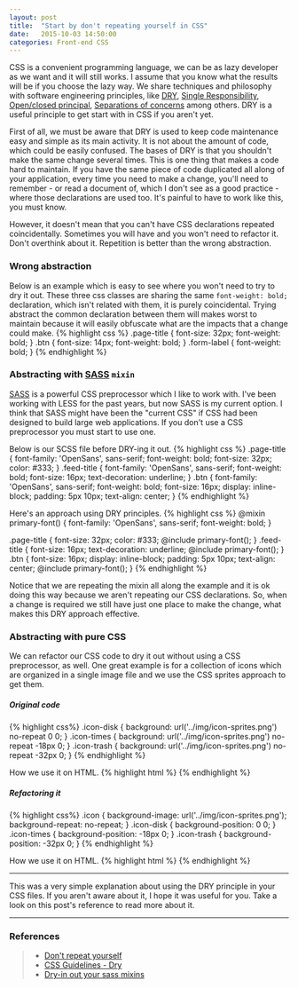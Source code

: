 ```yaml
---
layout: post
title:  "Start by don't repeating yourself in CSS"
date:   2015-10-03 14:50:00
categories: Front-end CSS
---
```

CSS is a convenient programming language, we can be as lazy developer as we want and it will still works. I assume that you know what the results will be if you choose the lazy way. We share techniques and philosophy with software engineering principles, like [DRY](https://en.wikipedia.org/wiki/Don%27t_repeat_yourself), [Single Responsibility](https://en.wikipedia.org/wiki/Single_responsibility_principle), [Open/closed principal](https://en.wikipedia.org/wiki/Open/closed_principle), [Separations of concerns](https://en.wikipedia.org/wiki/Separation_of_concerns) among others. DRY is a useful principle to get start with in CSS if you aren't yet.

First of all, we must be aware that DRY is used to keep code maintenance easy and simple as its main activity. It is not about the amount of code, which could be easily confused. The bases of DRY is that you shouldn't make the same change several times. This is one thing that makes a code hard to maintain. If you have the same piece of code duplicated all along of your application, every time you need to make a change, you'll need to remember - or read a document of, which I don't see as a good practice - where those declarations are used too. It's painful to have to work like this, you must know.

However, it doesn't mean that you can't have CSS declarations repeated coincidentally. Sometimes you will have and you won't need to refactor it. Don't overthink about it. Repetition is better than the wrong abstraction.

### Wrong abstraction
Below is an example which is easy to see where you won't need to try to dry it out. These three css classes are sharing the same `font-weight: bold;` declaration, which isn't related with them, it is purely coincidental. Trying abstract the common declaration between them will makes worst to maintain because it will easily obfuscate what are the impacts that a change could make. 
{% highlight css %}
.page-title {
    font-size: 32px;
    font-weight: bold;
}
.btn {
    font-size: 14px;
    font-weight: bold;
}
.form-label {
    font-weight: bold;
}
{% endhighlight %}

### Abstracting with [SASS](http://sass-lang.com/) `mixin`
[SASS](http://sass-lang.com/) is a powerful CSS preprocessor which I like to work with. I've been working with LESS for the past years, but now SASS is my current option. I think that SASS might have been the "current CSS" if CSS had been designed to build large web applications. If you don't use a CSS preprocessor you must start to use one.

Below is our SCSS file before DRY-ing it out.
{% highlight css %}
.page-title 
{
    font-family: 'OpenSans', sans-serif;
    font-weight: bold;
    font-size: 32px;
    color: #333;
}
.feed-title
{
    font-family: 'OpenSans', sans-serif;
    font-weight: bold;
    font-size: 16px;
    text-decoration: underline;
}
.btn
{
    font-family: 'OpenSans', sans-serif;
    font-weight: bold;
    font-size: 16px;
    display: inline-block;
    padding: 5px 10px;
    text-align: center;
}
{% endhighlight %}

Here's an approach using DRY principles.
{% highlight css %}
@mixin primary-font() {
    font-family: 'OpenSans', sans-serif;
    font-weight: bold;
}

.page-title 
{
    font-size: 32px;
    color: #333;
    @include primary-font();
}
.feed-title
{
    font-size: 16px;
    text-decoration: underline;
    @include primary-font();
}
.btn
{
    font-size: 16px;
    display: inline-block;
    padding: 5px 10px;
    text-align: center;
    @include primary-font();
}
{% endhighlight %}

Notice that we are repeating the mixin all along the example and it is ok doing this way because we aren't repeating our CSS declarations. So, when a change is required we still have just one place to make the change, what makes this DRY approach effective.

### Abstracting with pure CSS
We can refactor our CSS code to dry it out without using a CSS preprocessor, as well. One great example is for a collection of icons which are organized in a single image file and we use the CSS sprites approach to get them. 

##### Original code
{% highlight css%}
.icon-disk {
    background: url('../img/icon-sprites.png') no-repeat 0 0;
}
.icon-times {
    background: url('../img/icon-sprites.png') no-repeat -18px 0;
}
.icon-trash {
    background: url('../img/icon-sprites.png') no-repeat -32px 0;
}
{% endhighlight %}

How we use it on HTML.
{% highlight html %}
    <i class="icon-disk"></i>
{% endhighlight %}


##### Refactoring it
{% highlight css%}
.icon {
    background-image: url('../img/icon-sprites.png');
    background-repeat: no-repeat;
}
.icon-disk {
    background-position: 0 0;
}
.icon-times {
    background-position: -18px 0;
}
.icon-trash {
    background-position: -32px 0;
}
{% endhighlight %}

How we use it on HTML.
{% highlight html %}
    <i class="icon icon-disk"></i>
{% endhighlight %}

---

This was a very simple explanation about using the DRY principle in your CSS files. If you aren't aware about it, I hope it was useful for you. Take a look on this post's reference to read more about it.

---

### References
> - [Don't repeat yourself](https://en.wikipedia.org/wiki/Don%27t_repeat_yourself)
> - [CSS Guidelines - Dry](http://cssguidelin.es/#dry)
> - [Dry-in out your sass mixins](http://alistapart.com/article/dry-ing-out-your-sass-mixins)

